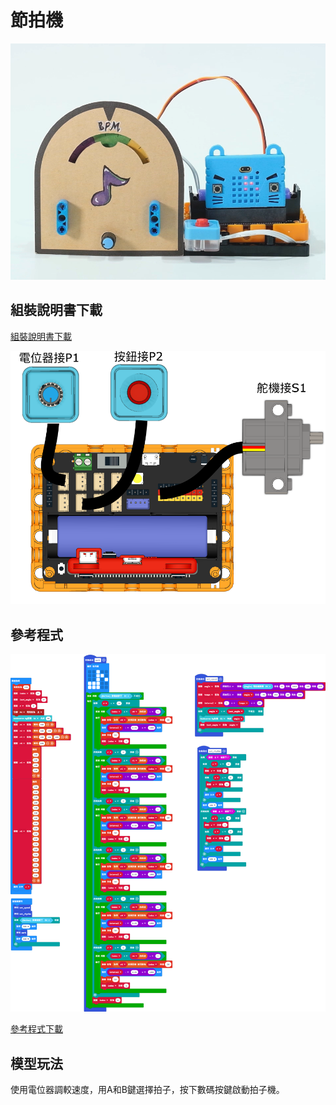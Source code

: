 # 節拍機

![](../images/rhythm.png)

## 組裝說明書下載

[組裝說明書下載](https://drive.google.com/drive/folders/1wg_edUZFrqyUONA0FJ6vFBkGArRsfnf4?usp=sharing)

![](../images/rhythm_wire.png)

## 參考程式

![](../images/rhythm_code.png)

[參考程式下載](https://makecode.microbit.org/_RXLe9CWVK63i)

## 模型玩法

使用電位器調較速度，用A和B鍵選擇拍子，按下數碼按鍵啟動拍子機。